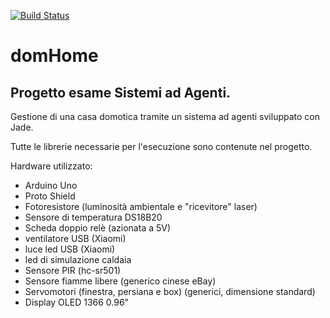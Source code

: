 [![Build Status](https://travis-ci.org/tnw513/domHomeAgent.svg?branch=master)](https://travis-ci.org/tnw513/domHomeAgent)

# domHome #
## Progetto esame Sistemi ad Agenti. ##

Gestione di una casa domotica tramite un sistema ad agenti sviluppato con Jade.

Tutte le librerie necessarie per l'esecuzione sono contenute nel progetto.

Hardware utilizzato:
- Arduino Uno
- Proto Shield
- Fotoresistore (luminosità ambientale e "ricevitore" laser)
- Sensore di temperatura DS18B20
- Scheda doppio relè (azionata a 5V)
- ventilatore USB (Xiaomi)
- luce led USB (Xiaomi)
- led di simulazione caldaia
- Sensore PIR (hc-sr501)
- Sensore fiamme libere (generico cinese eBay)
- Servomotori (finestra, persiana e box) (generici, dimensione standard)
- Display OLED 1366 0.96"